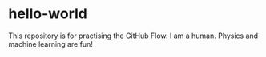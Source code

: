 # hello-world
This repository is for practising the GitHub Flow.
I am a human. Physics and machine learning are fun!
